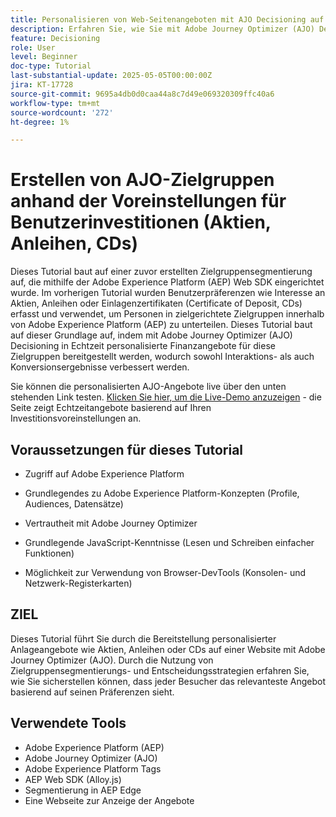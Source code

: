 ```yaml
---
title: Personalisieren von Web-Seitenangeboten mit AJO Decisioning auf der Grundlage von Zielgruppen
description: Erfahren Sie, wie Sie mit Adobe Journey Optimizer (AJO) Decisioning personalisierte Angebote auf einer Web-Seite unterbreiten können, indem Sie die in Adobe Experience Platform (AEP) integrierte Zielgruppensegmentierung nutzen.
feature: Decisioning
role: User
level: Beginner
doc-type: Tutorial
last-substantial-update: 2025-05-05T00:00:00Z
jira: KT-17728
source-git-commit: 9695a4db0d0caa44a8c7d49e069320309ffc40a6
workflow-type: tm+mt
source-wordcount: '272'
ht-degree: 1%

---
```



# Erstellen von AJO-Zielgruppen anhand der Voreinstellungen für Benutzerinvestitionen (Aktien, Anleihen, CDs)

Dieses Tutorial baut auf einer zuvor erstellten Zielgruppensegmentierung auf, die mithilfe der Adobe Experience Platform (AEP) Web SDK eingerichtet wurde. Im vorherigen Tutorial wurden Benutzerpräferenzen wie Interesse an Aktien, Anleihen oder Einlagenzertifikaten (Certificate of Deposit, CDs) erfasst und verwendet, um Personen in zielgerichtete Zielgruppen innerhalb von Adobe Experience Platform (AEP) zu unterteilen. Dieses Tutorial baut auf dieser Grundlage auf, indem mit Adobe Journey Optimizer (AJO) Decisioning in Echtzeit personalisierte Finanzangebote für diese Zielgruppen bereitgestellt werden, wodurch sowohl Interaktions- als auch Konversionsergebnisse verbessert werden.

Sie können die personalisierten AJO-Angebote live über den unten stehenden Link testen.
[Klicken Sie hier, um die Live-Demo anzuzeigen](https://gbedekar489.github.io/finwise/welcome.html) - die Seite zeigt Echtzeitangebote basierend auf Ihren Investitionsvoreinstellungen an.

## Voraussetzungen für dieses Tutorial

* Zugriff auf Adobe Experience Platform

* Grundlegendes zu Adobe Experience Platform-Konzepten (Profile, Audiences, Datensätze)

* Vertrautheit mit Adobe Journey Optimizer

* Grundlegende JavaScript-Kenntnisse (Lesen und Schreiben einfacher Funktionen)

* Möglichkeit zur Verwendung von Browser-DevTools (Konsolen- und Netzwerk-Registerkarten)


## ZIEL

Dieses Tutorial führt Sie durch die Bereitstellung personalisierter Anlageangebote wie Aktien, Anleihen oder CDs auf einer Website mit Adobe Journey Optimizer (AJO). Durch die Nutzung von Zielgruppensegmentierungs- und Entscheidungsstrategien erfahren Sie, wie Sie sicherstellen können, dass jeder Besucher das relevanteste Angebot basierend auf seinen Präferenzen sieht.

## Verwendete Tools

* Adobe Experience Platform (AEP)
* Adobe Journey Optimizer (AJO)
* Adobe Experience Platform Tags
* AEP Web SDK (Alloy.js)
* Segmentierung in AEP Edge
* Eine Webseite zur Anzeige der Angebote





